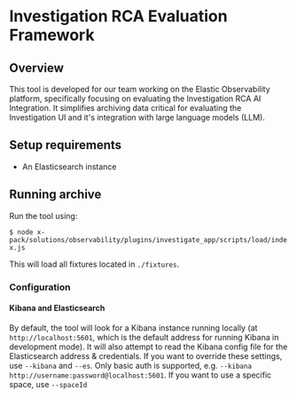 # Investigation RCA Evaluation Framework

## Overview

This tool is developed for our team working on the Elastic Observability platform, specifically focusing on evaluating the Investigation RCA AI Integration. It simplifies archiving data critical for evaluating the Investigation UI and it's integration with large language models (LLM).

## Setup requirements

- An Elasticsearch instance

## Running archive

Run the tool using:

`$ node x-pack/solutions/observability/plugins/investigate_app/scripts/load/index.js`

This will load all fixtures located in `./fixtures`.

### Configuration

#### Kibana and Elasticsearch

By default, the tool will look for a Kibana instance running locally (at `http://localhost:5601`, which is the default address for running Kibana in development mode). It will also attempt to read the Kibana config file for the Elasticsearch address & credentials. If you want to override these settings, use `--kibana` and `--es`. Only basic auth is supported, e.g. `--kibana http://username:password@localhost:5601`. If you want to use a specific space, use `--spaceId`
